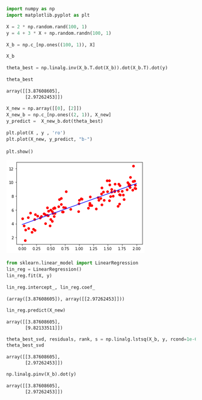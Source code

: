 

```python
import numpy as np
import matplotlib.pyplot as plt
```


```python
X = 2 * np.random.rand(100, 1)
y = 4 + 3 * X + np.random.randn(100, 1)
```



```python
X_b = np.c_[np.ones((100, 1)), X]
```


```python
X_b

```




 




```python
theta_best = np.linalg.inv(X_b.T.dot(X_b)).dot(X_b.T).dot(y)
```


```python
theta_best

```




    array([[3.87608605],
           [2.97262453]])




```python
X_new = np.array([[0], [2]])
X_new_b = np.c_[np.ones((2, 1)), X_new]
y_predict =  X_new_b.dot(theta_best)
```


```python
plt.plot(X , y , 'ro')
plt.plot(X_new, y_predict, "b-")

plt.show()
```


![png](output_8_0.png)



```python
from sklearn.linear_model import LinearRegression
lin_reg = LinearRegression()
lin_reg.fit(X, y)
```


```python
lin_reg.intercept_, lin_reg.coef_
```




    (array([3.87608605]), array([[2.97262453]]))




```python
lin_reg.predict(X_new)
```




    array([[3.87608605],
           [9.82133511]])




```python
theta_best_svd, residuals, rank, s = np.linalg.lstsq(X_b, y, rcond=1e-6)
theta_best_svd
```




    array([[3.87608605],
           [2.97262453]])




```python
np.linalg.pinv(X_b).dot(y)
```




    array([[3.87608605],
           [2.97262453]])


